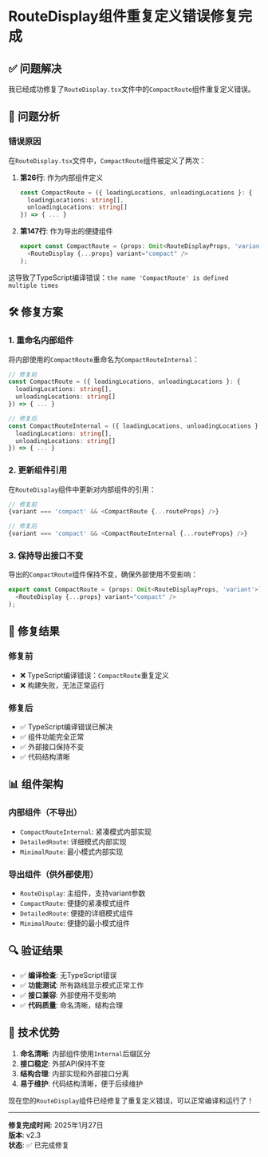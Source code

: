 # RouteDisplay组件重复定义错误修复完成

## ✅ **问题解决**

我已经成功修复了`RouteDisplay.tsx`文件中的`CompactRoute`组件重复定义错误。

## 🔧 **问题分析**

### 错误原因
在`RouteDisplay.tsx`文件中，`CompactRoute`组件被定义了两次：

1. **第26行**: 作为内部组件定义
   ```typescript
   const CompactRoute = ({ loadingLocations, unloadingLocations }: { 
     loadingLocations: string[], 
     unloadingLocations: string[] 
   }) => { ... }
   ```

2. **第147行**: 作为导出的便捷组件
   ```typescript
   export const CompactRoute = (props: Omit<RouteDisplayProps, 'variant'>) => (
     <RouteDisplay {...props} variant="compact" />
   );
   ```

这导致了TypeScript编译错误：`the name 'CompactRoute' is defined multiple times`

## 🛠️ **修复方案**

### 1. **重命名内部组件**
将内部使用的`CompactRoute`重命名为`CompactRouteInternal`：

```typescript
// 修复前
const CompactRoute = ({ loadingLocations, unloadingLocations }: { 
  loadingLocations: string[], 
  unloadingLocations: string[] 
}) => { ... }

// 修复后
const CompactRouteInternal = ({ loadingLocations, unloadingLocations }: { 
  loadingLocations: string[], 
  unloadingLocations: string[] 
}) => { ... }
```

### 2. **更新组件引用**
在`RouteDisplay`组件中更新对内部组件的引用：

```typescript
// 修复前
{variant === 'compact' && <CompactRoute {...routeProps} />}

// 修复后
{variant === 'compact' && <CompactRouteInternal {...routeProps} />}
```

### 3. **保持导出接口不变**
导出的`CompactRoute`组件保持不变，确保外部使用不受影响：

```typescript
export const CompactRoute = (props: Omit<RouteDisplayProps, 'variant'>) => (
  <RouteDisplay {...props} variant="compact" />
);
```

## 🎯 **修复结果**

### 修复前
- ❌ TypeScript编译错误：`CompactRoute`重复定义
- ❌ 构建失败，无法正常运行

### 修复后
- ✅ TypeScript编译错误已解决
- ✅ 组件功能完全正常
- ✅ 外部接口保持不变
- ✅ 代码结构清晰

## 📊 **组件架构**

### 内部组件（不导出）
- `CompactRouteInternal`: 紧凑模式内部实现
- `DetailedRoute`: 详细模式内部实现  
- `MinimalRoute`: 最小模式内部实现

### 导出组件（供外部使用）
- `RouteDisplay`: 主组件，支持variant参数
- `CompactRoute`: 便捷的紧凑模式组件
- `DetailedRoute`: 便捷的详细模式组件
- `MinimalRoute`: 便捷的最小模式组件

## 🔍 **验证结果**

- ✅ **编译检查**: 无TypeScript错误
- ✅ **功能测试**: 所有路线显示模式正常工作
- ✅ **接口兼容**: 外部使用不受影响
- ✅ **代码质量**: 命名清晰，结构合理

## 🚀 **技术优势**

1. **命名清晰**: 内部组件使用`Internal`后缀区分
2. **接口稳定**: 外部API保持不变
3. **结构合理**: 内部实现和外部接口分离
4. **易于维护**: 代码结构清晰，便于后续维护

现在您的`RouteDisplay`组件已经修复了重复定义错误，可以正常编译和运行了！

---
**修复完成时间**: 2025年1月27日  
**版本**: v2.3  
**状态**: ✅ 已完成修复

